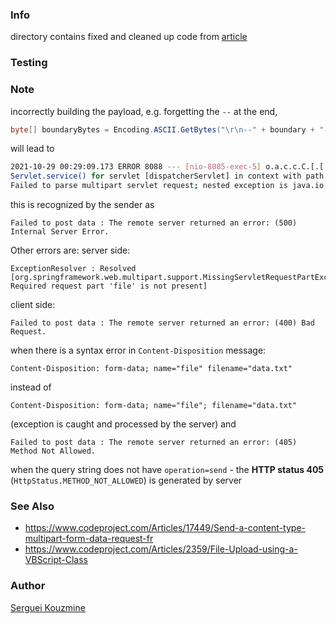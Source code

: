 ### Info

directory contains fixed and cleaned up code from [article](https://www.codeproject.com/Articles/8600/UploadFileEx-C-s-WebClient-UploadFile-with-more-fu)

### Testing

### Note

incorrectly building the payload, e.g. forgetting the `--` at the end,

```c#
byte[] boundaryBytes = Encoding.ASCII.GetBytes("\r\n--" + boundary + "--\r\n");
```
will lead to
```sh
2021-10-29 00:29:09.173 ERROR 8088 --- [nio-8085-exec-5] o.a.c.c.C.[.[.[/].[dispatcherServlet]    : 
Servlet.service() for servlet [dispatcherServlet] in context with path [] threw exception [Request processing failed; nested exception is org.springframework.web.multipart.MultipartException: 
Failed to parse multipart servlet request; nested exception is java.io.IOException: org.apache.tomcat.util.http.fileupload.FileUploadException: Stream ended unexpectedly] with root causeorg.apache.tomcat.util.http.fileupload.MultipartStream$MalformedStreamException: Stream ended unexpectedly
```
this is recognized by the sender as
```text
Failed to post data : The remote server returned an error: (500) Internal Server Error.
```
Other errors are:
server side:
```text
ExceptionResolver : Resolved [org.springframework.web.multipart.support.MissingServletRequestPartException: Required request part 'file' is not present]
```
client side:
```text
Failed to post data : The remote server returned an error: (400) Bad Request.
```
when there is a syntax error in `Content-Disposition` message:
```text
Content-Disposition: form-data; name="file" filename="data.txt"
```
instead of
```text
Content-Disposition: form-data; name="file"; filename="data.txt"
```
(exception is caught and processed by the server)
and
```text
Failed to post data : The remote server returned an error: (405) Method Not Allowed.
```
when the query string does not have `operation=send` - the __HTTP status 405__ (`HttpStatus.METHOD_NOT_ALLOWED`) is generated by server

### See Also

  * https://www.codeproject.com/Articles/17449/Send-a-content-type-multipart-form-data-request-fr
  * https://www.codeproject.com/Articles/2359/File-Upload-using-a-VBScript-Class

### Author
[Serguei Kouzmine](kouzmine_serguei@yahoo.com)
